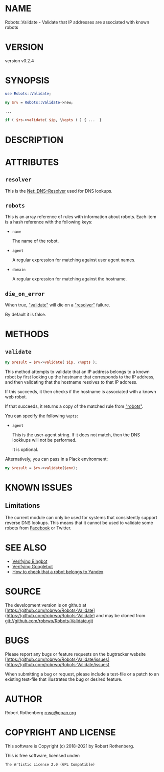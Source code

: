 # NAME

Robots::Validate - Validate that IP addresses are associated with known robots

# VERSION

version v0.2.4

# SYNOPSIS

```perl
use Robots::Validate;

my $rv = Robots::Validate->new;

...

if ( $rs->validate( $ip, \%opts ) ) { ...  }
```

# DESCRIPTION

# ATTRIBUTES

## `resolver`

This is the [Net::DNS::Resolver](https://metacpan.org/pod/Net::DNS::Resolver) used for DNS lookups.

## `robots`

This is an array reference of rules with information about
robots. Each item is a hash reference with the following keys:

- `name`

    The name of the robot.

- `agent`

    A regular expression for matching against user agent names.

- `domain`

    A regular expression for matching against the hostname.

## `die_on_error`

When true, ["validate"](#validate) will die on a ["resolver"](#resolver) failure.

By default it is false.

# METHODS

## `validate`

```perl
my $result = $rv->validate( $ip, \%opts );
```

This method attempts to validate that an IP address belongs to a known
robot by first looking up the hostname that corresponds to the IP address,
and then validating that the hostname resolves to that IP address.

If this succeeds, it then checks if the hostname is associated with a
known web robot.

If that succeeds, it returns a copy of the matched rule from ["robots"](#robots).

You can specify the following `%opts`:

- `agent`

    This is the user-agent string. If it does not match, then the DNS lookkups
    will not be performed.

    It is optional.

Alternatively, you can pass in a Plack environment:

```perl
my $result = $rv->validate($env);
```

# KNOWN ISSUES

## Limitations

The current module can only be used for systems that consistently
support reverse DNS lookups. This means that it cannot be used to
validate some robots from
[Facebook](https://developers.facebook.com/docs/sharing/webmasters/crawler)
or Twitter.

# SEE ALSO

- [Verifying Bingbot](https://www.bing.com/webmaster/help/how-to-verify-bingbot-3905dc26)
- [Verifying Googlebot](https://support.google.com/webmasters/answer/80553)
- [How to check that a robot belongs to Yandex](https://yandex.com/support/webmaster/robot-workings/check-yandex-robots.html)

# SOURCE

The development version is on github at [https://github.com/robrwo/Robots-Validate](https://github.com/robrwo/Robots-Validate)
and may be cloned from [git://github.com/robrwo/Robots-Validate.git](git://github.com/robrwo/Robots-Validate.git)

# BUGS

Please report any bugs or feature requests on the bugtracker website
[https://github.com/robrwo/Robots-Validate/issues](https://github.com/robrwo/Robots-Validate/issues)

When submitting a bug or request, please include a test-file or a
patch to an existing test-file that illustrates the bug or desired
feature.

# AUTHOR

Robert Rothenberg <rrwo@cpan.org>

# COPYRIGHT AND LICENSE

This software is Copyright (c) 2018-2021 by Robert Rothenberg.

This is free software, licensed under:

```
The Artistic License 2.0 (GPL Compatible)
```

